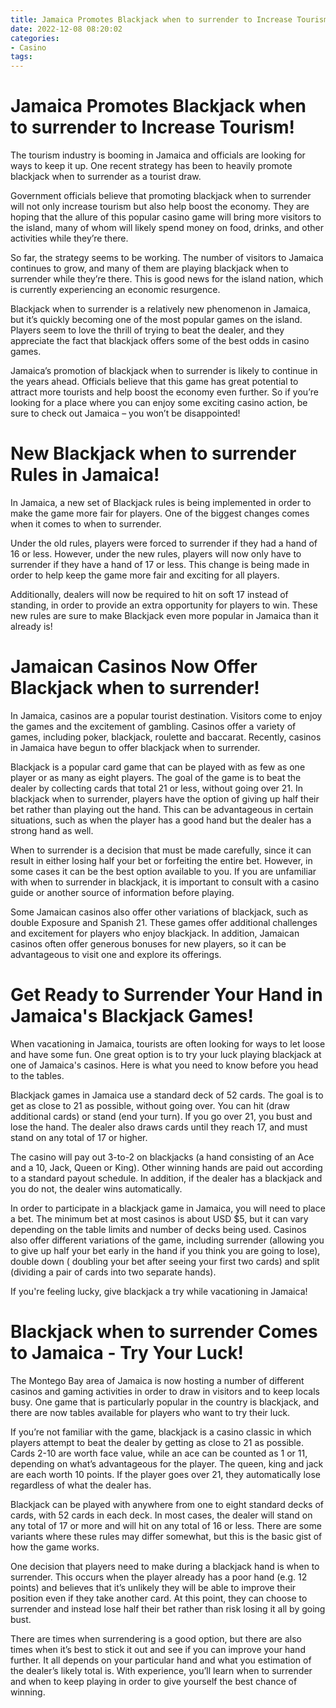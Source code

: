 ```yaml
---
title: Jamaica Promotes Blackjack when to surrender to Increase Tourism!
date: 2022-12-08 08:20:02
categories:
- Casino
tags:
---
```



#  Jamaica Promotes Blackjack when to surrender to Increase Tourism!

The tourism industry is booming in Jamaica and officials are looking for ways to keep it up. One recent strategy has been to heavily promote blackjack when to surrender as a tourist draw.

Government officials believe that promoting blackjack when to surrender will not only increase tourism but also help boost the economy. They are hoping that the allure of this popular casino game will bring more visitors to the island, many of whom will likely spend money on food, drinks, and other activities while they’re there.

So far, the strategy seems to be working. The number of visitors to Jamaica continues to grow, and many of them are playing blackjack when to surrender while they’re there. This is good news for the island nation, which is currently experiencing an economic resurgence.

Blackjack when to surrender is a relatively new phenomenon in Jamaica, but it’s quickly becoming one of the most popular games on the island. Players seem to love the thrill of trying to beat the dealer, and they appreciate the fact that blackjack offers some of the best odds in casino games.

Jamaica’s promotion of blackjack when to surrender is likely to continue in the years ahead. Officials believe that this game has great potential to attract more tourists and help boost the economy even further. So if you’re looking for a place where you can enjoy some exciting casino action, be sure to check out Jamaica – you won’t be disappointed!

#  New Blackjack when to surrender Rules in Jamaica!

In Jamaica, a new set of Blackjack rules is being implemented in order to make the game more fair for players. One of the biggest changes comes when it comes to when to surrender.

Under the old rules, players were forced to surrender if they had a hand of 16 or less. However, under the new rules, players will now only have to surrender if they have a hand of 17 or less. This change is being made in order to help keep the game more fair and exciting for all players.

Additionally, dealers will now be required to hit on soft 17 instead of standing, in order to provide an extra opportunity for players to win. These new rules are sure to make Blackjack even more popular in Jamaica than it already is!

#  Jamaican Casinos Now Offer Blackjack when to surrender!

In Jamaica, casinos are a popular tourist destination. Visitors come to enjoy the games and the excitement of gambling. Casinos offer a variety of games, including poker, blackjack, roulette and baccarat. Recently, casinos in Jamaica have begun to offer blackjack when to surrender.

Blackjack is a popular card game that can be played with as few as one player or as many as eight players. The goal of the game is to beat the dealer by collecting cards that total 21 or less, without going over 21. In blackjack when to surrender, players have the option of giving up half their bet rather than playing out the hand. This can be advantageous in certain situations, such as when the player has a good hand but the dealer has a strong hand as well.

When to surrender is a decision that must be made carefully, since it can result in either losing half your bet or forfeiting the entire bet. However, in some cases it can be the best option available to you. If you are unfamiliar with when to surrender in blackjack, it is important to consult with a casino guide or another source of information before playing.

Some Jamaican casinos also offer other variations of blackjack, such as double Exposure and Spanish 21. These games offer additional challenges and excitement for players who enjoy blackjack. In addition, Jamaican casinos often offer generous bonuses for new players, so it can be advantageous to visit one and explore its offerings.

#  Get Ready to Surrender Your Hand in Jamaica's Blackjack Games!

When vacationing in Jamaica, tourists are often looking for ways to let loose and have some fun. One great option is to try your luck playing blackjack at one of Jamaica's casinos. Here is what you need to know before you head to the tables.

Blackjack games in Jamaica use a standard deck of 52 cards. The goal is to get as close to 21 as possible, without going over. You can hit (draw additional cards) or stand (end your turn). If you go over 21, you bust and lose the hand. The dealer also draws cards until they reach 17, and must stand on any total of 17 or higher.

The casino will pay out 3-to-2 on blackjacks (a hand consisting of an Ace and a 10, Jack, Queen or King). Other winning hands are paid out according to a standard payout schedule. In addition, if the dealer has a blackjack and you do not, the dealer wins automatically.

In order to participate in a blackjack game in Jamaica, you will need to place a bet. The minimum bet at most casinos is about USD $5, but it can vary depending on the table limits and number of decks being used. Casinos also offer different variations of the game, including surrender (allowing you to give up half your bet early in the hand if you think you are going to lose), double down ( doubling your bet after seeing your first two cards) and split (dividing a pair of cards into two separate hands).

If you're feeling lucky, give blackjack a try while vacationing in Jamaica!

#  Blackjack when to surrender Comes to Jamaica - Try Your Luck!

The Montego Bay area of Jamaica is now hosting a number of different casinos and gaming activities in order to draw in visitors and to keep locals busy. One game that is particularly popular in the country is blackjack, and there are now tables available for players who want to try their luck.

If you’re not familiar with the game, blackjack is a casino classic in which players attempt to beat the dealer by getting as close to 21 as possible. Cards 2-10 are worth face value, while an ace can be counted as 1 or 11, depending on what’s advantageous for the player. The queen, king and jack are each worth 10 points. If the player goes over 21, they automatically lose regardless of what the dealer has.

Blackjack can be played with anywhere from one to eight standard decks of cards, with 52 cards in each deck. In most cases, the dealer will stand on any total of 17 or more and will hit on any total of 16 or less. There are some variants where these rules may differ somewhat, but this is the basic gist of how the game works.

One decision that players need to make during a blackjack hand is when to surrender. This occurs when the player already has a poor hand (e.g. 12 points) and believes that it’s unlikely they will be able to improve their position even if they take another card. At this point, they can choose to surrender and instead lose half their bet rather than risk losing it all by going bust.

There are times when surrendering is a good option, but there are also times when it’s best to stick it out and see if you can improve your hand further. It all depends on your particular hand and what you estimation of the dealer’s likely total is. With experience, you’ll learn when to surrender and when to keep playing in order to give yourself the best chance of winning.